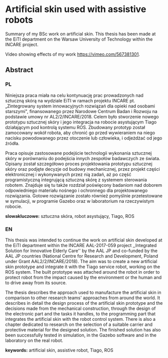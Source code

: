 # Artificial skin used with assistive robots
Summary of my BSc work on artificial skin. This thesis has been made at the EiTI department on the Warsaw University of Technology within the INCARE project.

Video showing effects of my work https://vimeo.com/567381301.

## Abstract
### PL
Niniejsza praca miała na celu kontynuację prac prowadzonych nad sztuczną skórą na wydziale EiTI w ramach projektu INCARE pt. „Zintegrowany system innowacyjnych rozwiązań dla opieki nad osobami starszymi", finansowanego przez Narodowe Centrum Badan i Rozwoju na podstawie umowy nr AL2/2/INCARE/2018. Celem było stworzenie nowego prototypu sztucznej skóry i jego integracja na robocie asystującym Tiago działającym pod kontrolą systemu ROS. Zbudowany prototyp został zamocowany wokół robota, aby chronić go przed wywieraniem na niego nacisku powodowanego przez otoczenie lub człowieka, i odjeżdżać od jego źródła.

Praca opisuje zastosowane podejście technologii wykonania sztucznej skóry w porównaniu do podejścia innych zespołów badawczych ze świata. Opisany został szczegółowo proces projektowania prototypu sztucznej skóry oraz podjęte decyzje od budowy mechanicznej, przez projekt części elektronicznej i wykonywanych przez nią zadań, aż po część programistyczną integrującą sztuczną skórę z systemem sterowania robotem. Znajduje się tu także rozdział poświęcony badaniom nad doborem odpowiedniego materiału nośnego i ochronnego dla projektowanego rozwiązania. Gotowe rozwiązanie zostało również pomyślnie przetestowane w symulacji, w programie Gazebo oraz w laboratorium na rzeczywistym robocie.

**slowakluczowe:** sztuczna skóra, robot asystujący, Tiago, ROS

### EN
This thesis was intended to continue the work on artificial skin developed at the EiTI department within the INCARE AAL-2017-059 project ,,Integrated Solution for Innovative Elderly Care'' by the AAL JP and co-funded by the AAL JP countries (National Centre for Research and Development, Poland under Grant AAL2/2/INCARE/2018). The aim was to create a new artificial skin prototype and integrate it with the Tiago service robot, working on the ROS system. The built prototype was attached around the robot in order to protect robot from the impact caused by the environment or the human and to drive away from its source.

The thesis describes the approach used to manufacture the artificial skin in comparison to other research teams' approaches from around the world. It describes in detail the design process of the artificial skin prototype and the decisions made from the mechanical construction, through the design of the electronic part and the tasks it handles, to the programming part that integrates the artificial skin with the robot control system. There is also a chapter dedicated to research on the selection of a suitable carrier and protective material for the designed solution. The finished solution has also been successfully tested in simulation, in the Gazebo software and in the laboratory on the real robot.

**keywords:** artificial skin, assistive robot, Tiago, ROS

